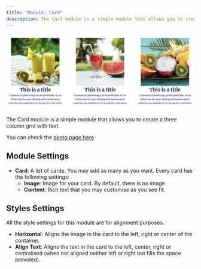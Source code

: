 ```yaml
---
title: "Module: Card"
description: The Card module is a simple module that allows you to create a three column grid with image and text
---
```


<img src="./card.png" alt="Screenshot of Card Module" />

The Card module is a simple module that allows you to create a three column grid with text.

You can check the [demo page here](https://143910617.hs-sites-eu1.com/card-module)

## Module Settings

- **Card**: A list of cards. You may add as many as you want. Every card has the following settings:
  - **Image**: Image for your card. By default, there is no image.
  - **Content**: Rich text that you may customise as you see fit.

## Styles Settings

All the style settings for this module are for alignment purposes.

- **Horizontal**: Aligns the image in the card to the left, right or center of the container.
- **Align Text**: Aligns the text in the card to the left, center, right or centralised (when not aligned neither left or right but fills the space provided).
